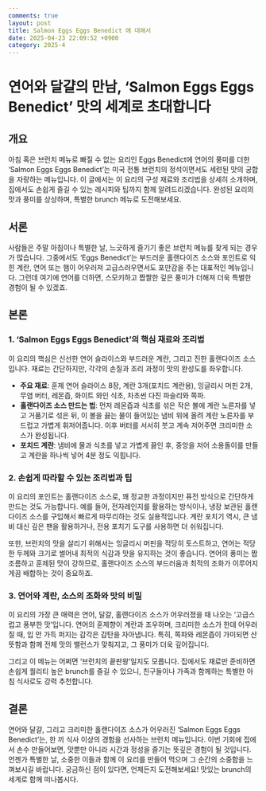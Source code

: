 ```yaml
---
comments: true
layout: post
title: Salmon Eggs Eggs Benedict 에 대해서
date: 2025-04-23 22:09:52 +0900
category: 2025-4
---
```


# 연어와 달걀의 만남, ‘Salmon Eggs Eggs Benedict’ 맛의 세계로 초대합니다

## 개요
아침 혹은 브런치 메뉴로 빠질 수 없는 요리인 Eggs Benedict에 연어의 풍미를 더한 ‘Salmon Eggs Eggs Benedict’는 미국 전통 브런치의 정석이면서도 세련된 맛의 궁합을 자랑하는 메뉴입니다. 이 글에서는 이 요리의 구성 재료와 조리법을 상세히 소개하며, 집에서도 손쉽게 즐길 수 있는 레시피와 팁까지 함께 알려드리겠습니다. 완성된 요리의 맛과 풍미를 상상하며, 특별한 brunch 메뉴로 도전해보세요.

## 서론
사람들은 주말 아침이나 특별한 날, 느긋하게 즐기기 좋은 브런치 메뉴를 찾게 되는 경우가 많습니다. 그중에서도 ‘Eggs Benedict’는 부드러운 홀랜다이즈 소스와 포인트로 익힌 계란, 연어 또는 햄이 어우러져 고급스러우면서도 포만감을 주는 대표적인 메뉴입니다. 그런데 여기에 연어를 더하면, 스모키하고 짭짤한 깊은 풍미가 더해져 더욱 특별한 경험이 될 수 있겠죠.

## 본론

### 1. ‘Salmon Eggs Eggs Benedict’의 핵심 재료와 조리법
이 요리의 핵심은 신선한 연어 슬라이스와 부드러운 계란, 그리고 진한 홀랜다이즈 소스입니다. 재료는 간단하지만, 각각의 손질과 조리 과정이 맛의 완성도를 좌우합니다.  
- **주요 재료**: 훈제 연어 슬라이스 8장, 계란 3개(포치드 계란용), 잉글리시 머핀 2개, 무염 버터, 레몬즙, 화이트 와인 식초, 차초썬 다진 파슬리와 쪽파.  
- **홀랜다이즈 소스 만드는 법**: 먼저 레몬즙과 식초를 섞은 작은 볼에 계란 노른자를 넣고 거품기로 섞은 뒤, 이 볼을 끓는 물이 들어있는 냄비 위에 올려 계란 노른자를 부드럽고 가볍게 휘저어줍니다. 이후 버터를 서서히 붓고 계속 저어주면 크리미한 소스가 완성됩니다.  
- **포치드 계란**: 냄비에 물과 식초를 넣고 가볍게 끓인 후, 중앙을 저어 소용돌이를 만들고 계란을 하나씩 넣어 4분 정도 익힙니다. 

### 2. 손쉽게 따라할 수 있는 조리법과 팁
이 요리의 포인트는 홀랜다이즈 소스로, 꽤 정교한 과정이지만 퓨전 방식으로 간단하게 만드는 것도 가능합니다. 예를 들어, 전자레인지를 활용하는 방식이나, 냉장 보관된 홀랜다이즈 소스를 구입해서 빠르게 마무리하는 것도 실용적입니다. 계란 포치기 역시, 큰 냄비 대신 깊은 팬을 활용하거나, 전용 포치기 도구를 사용하면 더 쉬워집니다.  

또한, 브런치의 맛을 살리기 위해서는 잉글리시 머핀을 적당히 토스트하고, 연어는 적당한 두께와 크기로 썰어내 최적의 식감과 맛을 유지하는 것이 좋습니다. 연어의 풍미는 짭조름하고 훈제된 맛이 강하므로, 홀랜다이즈 소스의 부드러움과 최적의 조화가 이루어지게끔 배합하는 것이 중요하죠.

### 3. 연어와 계란, 소스의 조화와 맛의 비밀
이 요리의 가장 큰 매력은 연어, 달걀, 홀랜다이즈 소스가 어우러졌을 때 나오는 ‘고급스럽고 풍부한 맛’입니다. 연어의 훈제향이 계란과 조우하며, 크리미한 소스가 한데 어우러질 때, 입 안 가득 퍼지는 감각은 감탄을 자아냅니다. 특히, 쪽파와 레몬즙이 가미되면 산뜻함과 함께 전체 맛의 밸런스가 맞춰지고, 그 풍미가 더욱 깊어집니다.  

그리고 이 메뉴는 어쩌면 ‘브런치의 끝판왕’일지도 모릅니다. 집에서도 재료만 준비하면 손쉽게 퀄리티 높은 brunch를 즐길 수 있으니, 친구들이나 가족과 함께하는 특별한 아침 식사로도 강력 추천합니다.

## 결론
연어와 달걀, 그리고 크리미한 홀랜다이즈 소스가 어우러진 ‘Salmon Eggs Eggs Benedict’는, 한 끼 식사 이상의 경험을 선사하는 브런치 메뉴입니다. 이번 기회에 집에서 손수 만들어보면, 맛뿐만 아니라 시간과 정성을 즐기는 뜻깊은 경험이 될 것입니다. 언젠가 특별한 날, 소중한 이들과 함께 이 요리를 만들어 먹으며 그 순간의 소중함을 느껴보시길 바랍니다. 궁금하신 점이 있다면, 언제든지 도전해보세요! 맛있는 brunch의 세계로 함께 떠나봅시다.